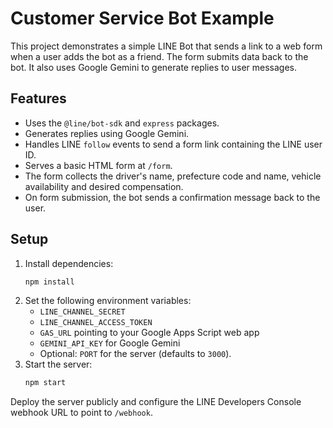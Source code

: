 # Customer Service Bot Example

This project demonstrates a simple LINE Bot that sends a link to a web form when a user adds the bot as a friend. The form submits data back to the bot. It also uses Google Gemini to generate replies to user messages.

## Features

- Uses the `@line/bot-sdk` and `express` packages.
- Generates replies using Google Gemini.
- Handles LINE `follow` events to send a form link containing the LINE user ID.
- Serves a basic HTML form at `/form`.
- The form collects the driver's name, prefecture code and name, vehicle availability and desired compensation.
- On form submission, the bot sends a confirmation message back to the user.

## Setup

1. Install dependencies:
   ```bash
   npm install
   ```
2. Set the following environment variables:
   - `LINE_CHANNEL_SECRET`
   - `LINE_CHANNEL_ACCESS_TOKEN`
   - `GAS_URL` pointing to your Google Apps Script web app
   - `GEMINI_API_KEY` for Google Gemini
   - Optional: `PORT` for the server (defaults to `3000`).
3. Start the server:
   ```bash
   npm start
   ```

Deploy the server publicly and configure the LINE Developers Console webhook URL to point to `/webhook`.

